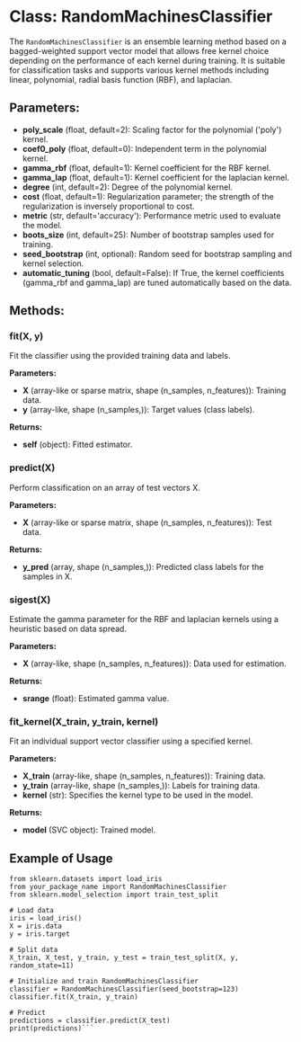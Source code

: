 # Class: RandomMachinesClassifier

The `RandomMachinesClassifier` is an ensemble learning method based on a bagged-weighted support vector model that allows free kernel choice depending on the performance of each kernel during training. It is suitable for classification tasks and supports various kernel methods including linear, polynomial, radial basis function (RBF), and laplacian.

## Parameters:
- **poly_scale** (float, default=2): Scaling factor for the polynomial ('poly') kernel.
- **coef0_poly** (float, default=0): Independent term in the polynomial kernel.
- **gamma_rbf** (float, default=1): Kernel coefficient for the RBF kernel.
- **gamma_lap** (float, default=1): Kernel coefficient for the laplacian kernel.
- **degree** (int, default=2): Degree of the polynomial kernel.
- **cost** (float, default=1): Regularization parameter; the strength of the regularization is inversely proportional to cost.
- **metric** (str, default='accuracy'): Performance metric used to evaluate the model.
- **boots_size** (int, default=25): Number of bootstrap samples used for training.
- **seed_bootstrap** (int, optional): Random seed for bootstrap sampling and kernel selection.
- **automatic_tuning** (bool, default=False): If True, the kernel coefficients (gamma_rbf and gamma_lap) are tuned automatically based on the data.

## Methods:

### fit(X, y)
Fit the classifier using the provided training data and labels.

**Parameters:**
- **X** (array-like or sparse matrix, shape (n_samples, n_features)): Training data.
- **y** (array-like, shape (n_samples,)): Target values (class labels).

**Returns:**
- **self** (object): Fitted estimator.

### predict(X)
Perform classification on an array of test vectors X.

**Parameters:**
- **X** (array-like or sparse matrix, shape (n_samples, n_features)): Test data.

**Returns:**
- **y_pred** (array, shape (n_samples,)): Predicted class labels for the samples in X.

### sigest(X)
Estimate the gamma parameter for the RBF and laplacian kernels using a heuristic based on data spread.

**Parameters:**
- **X** (array-like, shape (n_samples, n_features)): Data used for estimation.

**Returns:**
- **srange** (float): Estimated gamma value.

### fit_kernel(X_train, y_train, kernel)
Fit an individual support vector classifier using a specified kernel.

**Parameters:**
- **X_train** (array-like, shape (n_samples, n_features)): Training data.
- **y_train** (array-like, shape (n_samples,)): Labels for training data.
- **kernel** (str): Specifies the kernel type to be used in the model.

**Returns:**
- **model** (SVC object): Trained model.

## Example of Usage

```
from sklearn.datasets import load_iris
from your_package_name import RandomMachinesClassifier
from sklearn.model_selection import train_test_split

# Load data
iris = load_iris()
X = iris.data
y = iris.target

# Split data
X_train, X_test, y_train, y_test = train_test_split(X, y, random_state=11)

# Initialize and train RandomMachinesClassifier
classifier = RandomMachinesClassifier(seed_bootstrap=123)
classifier.fit(X_train, y_train)

# Predict
predictions = classifier.predict(X_test)
print(predictions)```

